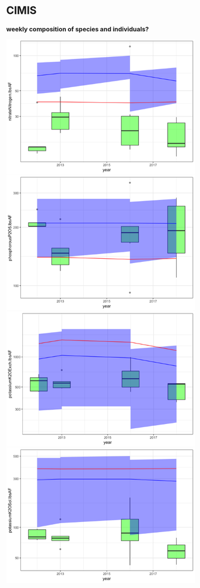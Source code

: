 CIMIS
================

### weekly composition of species and individuals?

![](README_files/figure-markdown_github/unnamed-chunk-2-1.png)![](README_files/figure-markdown_github/unnamed-chunk-2-2.png)![](README_files/figure-markdown_github/unnamed-chunk-2-3.png)![](README_files/figure-markdown_github/unnamed-chunk-2-4.png)
